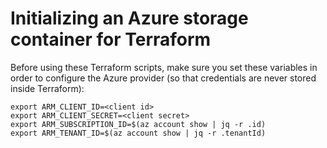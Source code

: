 # Initializing an Azure storage container for Terraform

Before using these Terraform scripts, make sure you set
these variables in order to configure the Azure provider
(so that credentials are never stored inside Terraform):

```shell
export ARM_CLIENT_ID=<client id>
export ARM_CLIENT_SECRET=<client secret>
export ARM_SUBSCRIPTION_ID=$(az account show | jq -r .id)
export ARM_TENANT_ID=$(az account show | jq -r .tenantId)
```
